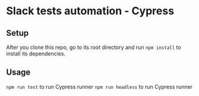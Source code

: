 # Slack tests automation - Cypress
## Setup
After you clone this repo, go to its root directory and run `npm install` to install its dependencies.
## Usage
`npm run test` to run Cypress runner
`npm run headless` to run Cypress runner
